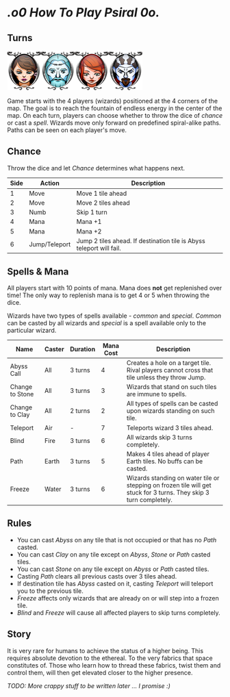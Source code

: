 _.o0 How To Play Psiral 0o._
=============================

## Turns

![Psiral Game Wizards](assets/gui/popup_menu_character_icons.png)

Game starts with the 4 players (wizards) positioned at the 4 corners of the map. The goal is to reach the fountain of 
endless energy in the center of the map. On each turn, players can choose whether to throw the dice of *chance* or 
cast a *spell*. Wizards move only forward on predefined spiral-alike paths. Paths can be seen on each player's move.

## Chance

Throw the dice and let *Chance* determines what happens next. 

Side | Action | Description
-----|--------|-----------------
1    | Move   | Move 1 tile ahead
2    | Move   | Move 2 tiles ahead
3    | Numb   | Skip 1 turn
4    | Mana   | Mana +1
5    | Mana   | Mana +2
6    | Jump/Teleport | Jump 2 tiles ahead. If destination tile is Abyss teleport will fail.

## Spells & Mana

All players start with 10 points of mana. Mana does **not** get replenished over time! 
The only way to replenish mana is to get 4 or 5 when throwing the dice.

Wizards have two types of spells available - *common* and *special*. *Common* can be casted by all wizards and *special* 
is a spell available only to the particular wizard.

Name | Caster | Duration | Mana Cost | Description
-----|--------|----------|-----------|-------------
Abyss Call | All | 3 turns | 4 | Creates a hole on a target tile. Rival players cannot cross that tile unless they throw Jump.
Change to Stone | All | 3 turns | 3 | Wizards that stand on such tiles are  immune to spells.
Change to Clay | All | 2 turns | 2  |All types of spells can be casted upon wizards standing on such tile.
Teleport | Air | - | 7 | Teleports wizard 3 tiles ahead.
Blind | Fire | 3 turns | 6 | All wizards skip 3 turns completely.
Path | Earth | 3 turns | 5  | Makes 4 tiles ahead of player Earth tiles. No buffs can be casted.
Freeze | Water  | 3 turns  | 6  | Wizards standing on water tile or stepping on frozen tile will get stuck for 3 turns. They skip 3 turn completely.

## Rules

  * You can cast *Abyss* on any tile that is not occupied or that has no *Path* casted.
  * You can cast *Clay* on any tile except on *Abyss*, *Stone* or *Path* casted tiles.
  * You can cast *Stone* on any tile except on *Abyss* or *Path* casted tiles.
  * Casting *Path* clears all previous casts over 3 tiles ahead.
  * If destination tile has *Abyss* casted on it, casting *Teleport* will teleport you to the previous tile.
  * *Freeze* affects only wizards that are already on or will step into a frozen tile.
  * *Blind* and *Freeze* will cause all affected players to skip turns completely.

## Story

It is very rare for humans to achieve the status of a higher being. This requires absolute devotion to the ethereal. To the very fabrics that space constitutes of. Those who learn how to thread these fabrics, twist them and control them, will then get elevated closer to the higher presence.

*TODO: More crappy stuff to be written later … I promise :)*
